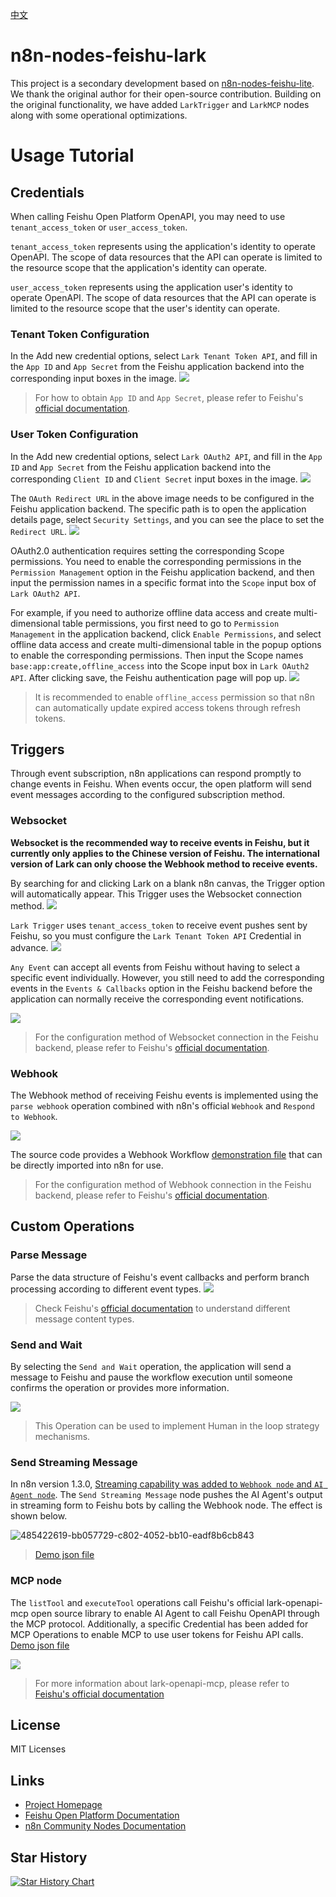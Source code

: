 [中文](https://github.com/zhgqthomas/n8n-nodes-feishu-lark/blob/main/README.md)

# n8n-nodes-feishu-lark

This project is a secondary development based on [n8n-nodes-feishu-lite](https://github.com/other-blowsnow/n8n-nodes-feishu-lite). We thank the original author for their open-source contribution. Building on the original functionality, we have added `LarkTrigger` and `LarkMCP` nodes along with some operational optimizations.

# Usage Tutorial

## Credentials

When calling Feishu Open Platform OpenAPI, you may need to use `tenant_access_token` or `user_access_token`.

`tenant_access_token` represents using the application's identity to operate OpenAPI. The scope of data resources that the API can operate is limited to the resource scope that the application's identity can operate.

`user_access_token` represents using the application user's identity to operate OpenAPI. The scope of data resources that the API can operate is limited to the resource scope that the user's identity can operate.

### Tenant Token Configuration

In the Add new credential options, select `Lark Tenant Token API`, and fill in the `App ID` and `App Secret` from the Feishu application backend into the corresponding input boxes in the image.
![](./images/lark_tenant_token_credential.png)

> For how to obtain `App ID` and `App Secret`, please refer to Feishu's [official documentation](https://open.feishu.cn/document/server-docs/api-call-guide/terminology).

### User Token Configuration

In the Add new credential options, select `Lark OAuth2 API`, and fill in the `App ID` and `App Secret` from the Feishu application backend into the corresponding `Client ID` and `Client Secret` input boxes in the image.
![](./images/lark_oauth2_credential.png)

The `OAuth Redirect URL` in the above image needs to be configured in the Feishu application backend. The specific path is to open the application details page, select `Security Settings`, and you can see the place to set the `Redirect URL`.
![](./images/lark_redirect_url_setting.png)

OAuth2.0 authentication requires setting the corresponding Scope permissions. You need to enable the corresponding permissions in the `Permission Management` option in the Feishu application backend, and then input the permission names in a specific format into the `Scope` input box of `Lark OAuth2 API`.

For example, if you need to authorize offline data access and create multi-dimensional table permissions, you first need to go to `Permission Management` in the application backend, click `Enable Permissions`, and select offline data access and create multi-dimensional table in the popup options to enable the corresponding permissions. Then input the Scope names `base:app:create,offline_access` into the Scope input box in `Lark OAuth2 API`. After clicking save, the Feishu authentication page will pop up.
![](./images/lark_oauth2_scope.png)

> It is recommended to enable `offline_access` permission so that n8n can automatically update expired access tokens through refresh tokens.

## Triggers

Through event subscription, n8n applications can respond promptly to change events in Feishu. When events occur, the open platform will send event messages according to the configured subscription method.

### Websocket

**Websocket is the recommended way to receive events in Feishu, but it currently only applies to the Chinese version of Feishu. The international version of Lark can only choose the Webhook method to receive events.**

By searching for and clicking Lark on a blank n8n canvas, the Trigger option will automatically appear. This Trigger uses the Websocket connection method.
![](./images/lark_trigger_canvas.png)

`Lark Trigger` uses `tenant_access_token` to receive event pushes sent by Feishu, so you must configure the `Lark Tenant Token API` Credential in advance.
![](./images/lark_trigger.png)

`Any Event` can accept all events from Feishu without having to select a specific event individually. However, you still need to add the corresponding events in the `Events & Callbacks` option in the Feishu backend before the application can normally receive the corresponding event notifications.

![](./images/lark_add_event.png)

> For the configuration method of Websocket connection in the Feishu backend, please refer to Feishu's [official documentation](https://open.feishu.cn/document/server-docs/event-subscription-guide/event-subscription-configure-/request-url-configuration-case).

### Webhook

The Webhook method of receiving Feishu events is implemented using the `parse webhook` operation combined with n8n's official `Webhook` and `Respond to Webhook`.

![](./images/lark_webhook_flow.png)

The source code provides a Webhook Workflow [demonstration file](https://github.com/zhgqthomas/n8n-nodes-feishu-lark/blob/main/demo/webhook_workflow.json) that can be directly imported into n8n for use.

> For the configuration method of Webhook connection in the Feishu backend, please refer to Feishu's [official documentation](https://open.feishu.cn/document/event-subscription-guide/event-subscriptions/event-subscription-configure-/choose-a-subscription-mode/send-notifications-to-developers-server).

## Custom Operations

### Parse Message

Parse the data structure of Feishu's event callbacks and perform branch processing according to different event types.
![](./images/lark_parse_content.png)

> Check Feishu's [official documentation](https://open.feishu.cn/document/server-docs/im-v1/message-content-description/message_content) to understand different message content types.

### Send and Wait

By selecting the `Send and Wait` operation, the application will send a message to Feishu and pause the workflow execution until someone confirms the operation or provides more information.

![](./images/lark_send_and_wait.png)

> This Operation can be used to implement Human in the loop strategy mechanisms.

### Send Streaming Message

In n8n version 1.3.0, [Streaming capability was added to `Webhook node` and `AI Agent node`](https://docs.n8n.io/release-notes/#n8n11030). The `Send Streaming Message` node pushes the AI Agent's output in streaming form to Feishu bots by calling the Webhook node. The effect is shown below.

![485422619-bb057729-c802-4052-bb10-eadf8b6cb843](https://github.com/user-attachments/assets/5ef79b84-bdb1-4203-b561-807e52676d16)

> [Demo json file](https://github.com/zhgqthomas/n8n-nodes-feishu-lark/blob/main/demo/send_streaming_message.json)

### MCP node

The `listTool` and `executeTool` operations call Feishu's official lark-openapi-mcp open source library to enable AI Agent to call Feishu OpenAPI through the MCP protocol. Additionally, a specific Credential has been added for MCP Operations to enable MCP to use user tokens for Feishu API calls. [Demo json file](https://github.com/zhgqthomas/n8n-nodes-feishu-lark/blob/main/demo/lark_mcp.json)

![](./images/lark_mcp_nodes.png)

> For more information about lark-openapi-mcp, please refer to [Feishu's official documentation](https://open.feishu.cn/document/uAjLw4CM/ukTMukTMukTM/mcp_integration/mcp_introduction)

## License

MIT Licenses

## Links

- [Project Homepage](https://github.com/zhgqthomas/n8n-nodes-lark-feishu)
- [Feishu Open Platform Documentation](https://open.feishu.cn/document/)
- [n8n Community Nodes Documentation](https://docs.n8n.io/integrations/community-nodes/)

## Star History

[![Star History Chart](https://api.star-history.com/svg?repos=zhgqthomas/n8n-nodes-feishu-lark&type=Date)](https://www.star-history.com/#zhgqthomas/n8n-nodes-feishu-lark&Date)
